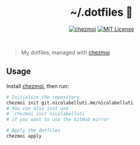 <div align="center">

# ~/.dotfiles 🏡

[![chezmoi](https://img.shields.io/badge/chezmoi-4051b5)](https://chezmoi.io/)
[![MIT License](https://img.shields.io/badge/License-MIT-dark_green)](https://choosealicense.com/licenses/mit/)

</div><br>

> My dotfiles, managed with [chezmoi](https://chezmoi.io/)

## Usage

Install [chezmoi](https://chezmoi.io/install/), then run:

```sh
# Initialize the repository
chezmoi init git.nicolabelluti.me/nicolabelluti
# You can also just use
# `chezmoi init nicolabelluti`
# if you want to use the GitHub mirror

# Apply the dotfiles
chezmoi apply
```
